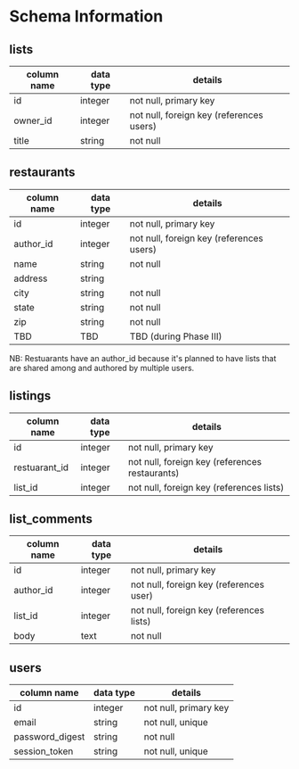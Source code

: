 # Schema Information

## lists
column name | data type | details
------------|-----------|-----------------------
id          | integer   | not null, primary key
owner_id    | integer   | not null, foreign key (references users)
title       | string    | not null

## restaurants
column name | data type | details
------------|-----------|-----------------------
id          | integer   | not null, primary key
author_id   | integer   | not null, foreign key (references users)
name        | string    | not null
address     | string    |
city        | string    | not null
state       | string    | not null
zip         | string    | not null
TBD         | TBD       | TBD (during Phase III)

NB: Restuarants have an author_id because it's planned to have lists that are
shared among and authored by multiple users.

## listings
column name   | data type | details
--------------|-----------|-----------------------
id            | integer   | not null, primary key
restuarant_id | integer   | not null, foreign key (references restaurants)
list_id       | integer   | not null, foreign key (references lists)

## list_comments
column name | data type | details
------------|-----------|-----------------------
id          | integer   | not null, primary key
author_id   | integer   | not null, foreign key (references user)
list_id     | integer   | not null, foreign key (references lists)
body        | text      | not null

## users
column name     | data type | details
----------------|-----------|-----------------------
id              | integer   | not null, primary key
email           | string    | not null, unique
password_digest | string    | not null
session_token   | string    | not null, unique
